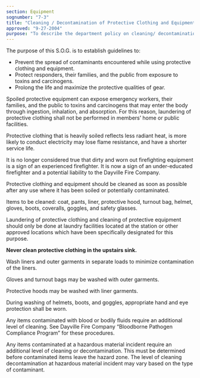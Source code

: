 ```yaml
---
section: Equipment
sognumber: "7-3"
title: "Cleaning / Decontamination of Protective Clothing and Equipment"
approved: "9-27-2004"
purpose: "To describe the department policy on cleaning/ decontamination of protective clothing and equipment."
---
```


The purpose of this S.O.G. is to establish guidelines to&colon; 

* Prevent the spread of contaminants encountered while using protective clothing and equipment.
* Protect responders, their families, and the public from exposure to toxins and carcinogens. 
* Prolong the life and maximize the protective qualities of gear.  

Spoiled protective equipment can expose emergency workers, their families, and the public to toxins and carcinogens that may enter the body through ingestion, inhalation, and absorption.  For this reason, laundering of protective clothing shall not be performed in members’ home or public facilities. 

Protective clothing that is heavily soiled reflects less radiant heat, is more likely to conduct electricity may lose flame resistance, and have a shorter service life.   

It is no longer considered true that dirty and worn out firefighting equipment is a sign of an experienced firefighter.  It is now a sign of an under-educated firefighter and a potential liability to the Dayville Fire Company.  

Protective clothing and equipment should be cleaned as soon as possible after any use where it has been soiled or potentially contaminated.  

Items to be cleaned&colon; coat, pants, liner, protective hood, turnout bag, helmet, gloves, boots, coveralls, goggles, and safety glasses.  

Laundering of protective clothing and cleaning of protective equipment should only be done at laundry facilities located at the station or other approved locations which have been specifically designated for this purpose.  

**Never clean protective clothing in the upstairs sink.**

Wash liners and outer garments in separate loads to minimize contamination of the liners.  

Gloves and turnout bags may be washed with outer garments.  

Protective hoods may be washed with liner garments. 

During washing of helmets, boots, and goggles, appropriate hand and eye protection shall be worn.  

Any items contaminated with blood or bodily fluids require an additional level of cleaning.  See Dayville Fire Company “Bloodborne Pathogen Compliance Program” for these procedures.  

Any items contaminated at a hazardous material incident require an additional level of cleaning or decontamination.  This must be determined before contaminated items leave the hazard zone.  The level of cleaning decontamination at hazardous material incident may vary based on the type of contaminant.  
